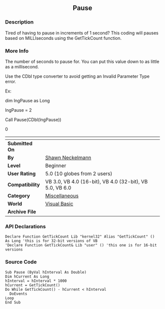 ﻿<div align="center">

## Pause


</div>

### Description

Tired of having to pause in increments of 1 second? This coding will pauses based on MILLIseconds using the GetTickCount function.
 
### More Info
 
The number of seconds to pause for. You can put this value down to as little as a millisecond.

Use the CDbl type converter to avoid getting an Invalid Parameter Type error.

Ex:

dim lngPause as Long

lngPause = 2

Call Pause(CDbl(lngPause))

0


<span>             |<span>
---                |---
**Submitted On**   |
**By**             |[Shawn Neckelmann](https://github.com/Planet-Source-Code/PSCIndex/blob/master/ByAuthor/shawn-neckelmann.md)
**Level**          |Beginner
**User Rating**    |5.0 (10 globes from 2 users)
**Compatibility**  |VB 3\.0, VB 4\.0 \(16\-bit\), VB 4\.0 \(32\-bit\), VB 5\.0, VB 6\.0
**Category**       |[Miscellaneous](https://github.com/Planet-Source-Code/PSCIndex/blob/master/ByCategory/miscellaneous__1-1.md)
**World**          |[Visual Basic](https://github.com/Planet-Source-Code/PSCIndex/blob/master/ByWorld/visual-basic.md)
**Archive File**   |[](https://github.com/Planet-Source-Code/shawn-neckelmann-pause__1-8278/archive/master.zip)

### API Declarations

```
Declare Function GetTickCount Lib "kernel32" Alias "GetTickCount" () As Long 'this is for 32-bit versions of VB
'Declare Function GetTickCount& Lib "user" () 'this one is for 16-bit versions
```


### Source Code

```
Sub Pause (ByVal hInterval As Double)
Dim hCurrent As Long
hInterval = hInterval * 1000
hCurrent = GetTickCount()
Do While GetTickCount() - hCurrent < hInterval
  DoEvents
Loop
End Sub
```


